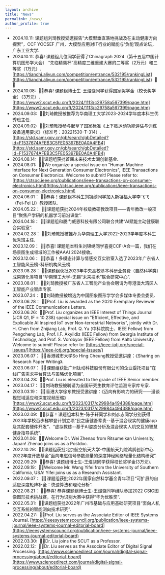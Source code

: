 ```yaml
---
layout: archive
title: "News"
permalink: /news/
author_profile: true
---
```


* 2024.10.11: 课题组刘琦教授受邀报告“大模型垂直落地挑战及在主动健康方向探索”，CCF YOCSEF 广州，大模型应用对IT行业的赋能与‘负能’观点论坛，广东工业大学.
* 2024.10.11: 恭喜! 课题组几位同学获得了Chinagraph 2024（第十五届中国计算机图形学大会） “先临精鹰杯”高精度三维重建大赛的二等奖（2万元）和三等奖（1万元）. [https://tianchi.aliyun.com/competition/entrance/532195/rankingList](https://tianchi.aliyun.com/competition/entrance/532195/rankingList) &nbsp;🎉🎉
* 2024.10.08: &nbsp;🎉🎉恭喜! 课题组博士生-王煜骁同学获得国家奖学金（校长奖学金）（3万元）. [https://www2.scut.edu.cn/ft/2024/1113/c29758a567399/page.htm](https://www2.scut.edu.cn/ft/2024/1113/c29758a567399/page.htm) 
* 2024.09.03: &nbsp;🎉🎉刘琦教授被推荐为华南理工大学2023-2024学年度本科生优秀班主任.
* 2024.09.02: &nbsp;🎉🎉刘琦教授参与起草了国家标准《上下肢运动功能评估与训练设备通用要求》（标准号：20221530-T-314）. [https://std.samr.gov.cn/gb/search/gbDetailed?id=F1537674AFEB3C5FE05397BE0A0A4FB4](https://std.samr.gov.cn/gb/search/gbDetailed?id=F1537674AFEB3C5FE05397BE0A0A4FB4) 
* 2024.08.14: &nbsp;🎉🎉课题组获批首届未来技术太湖创新基金.
* 2024.08.01: &nbsp;🎉🎉We organize a special issue on "Human Machine Interface for Next Generation Consumer Electronics", IEEE Transactions on Consumer Electronics. Welcome to submit! Please refer to: [https://ctsoc.ieee.org/publications/ieee-transactions-on-consumer-electronics.html](https://ctsoc.ieee.org/publications/ieee-transactions-on-consumer-electronics.html) 
* 2024.06.01：&nbsp;🎉🎉恭喜！课题组本科生刘锦绣同学加入斯坦福大学李飞飞（Fei-Fei Li）教授团队.
* 2024.05.22：&nbsp;🎉🎉课题组获批2024年校级教研教改项目——青年教改一般项目“聚焦产学研的机器学习前沿课堂”.
* 2024.04.18：&nbsp;🎉🎉课题组和厦门威恩科技有限公司联合共建“AI赋能主动健康联合实验室”.
* 2024.02.28：&nbsp;🎉🎉刘琦教授被推荐为华南理工大学2022-2023学年度本科生优秀班主任.
* 2023.12.09：&nbsp;🎉🎉恭喜! 课题组本科生刘锦绣同学喜提CCF-A会一篇，我们在场景图生成领域的工作被AAAI 2024接收。
* 2023.12.06：&nbsp;🎉🎉恭喜！多模态计算与情感交互实验室入选了2023年广东省人工智能风云榜-科研机构风云榜. 
* 2023.08.28：&nbsp;🎉🎉课题组获批2023年中央高校基本科研业务费（自然科学类）成果转化类项目“华南理工大学-无锡“未来技术”联合研究中心”.
* 2023.08.01：&nbsp;🎉🎉刘琦教授被广东省人工智能产业协会聘请为粤港澳大湾区人工智能产业智库专家.
* 2023.07.24：&nbsp;🎉🎉刘琦教授被增选为中国图象图形学学会多媒体专委会委员.
* 2023.06.28：&nbsp;🎉🎉Prof. Liu is awarded as the 2020 Exemplary Reviewer of the IEEE Communications Letters. 
* 2023.06.26: &nbsp;🎉🎉Prof. Liu organizes an IEEE Interest of Things Journal (JCR Q1, IF = 10.238) special issue on "Efficient, Effective, and Explicable AI Inspired IoT over Non-terrestrial Networks", jointly with Dr. H. Chen from Zhijiang Lab, Prof. Q. Yu (中科院院士、IEEE Fellow) from Pengcheng Lab, Prof. I.F. Akyildiz (IEEE Fellow) from Georgia Institute of Technology, and Prof. S. Vorobyov (IEEE Fellow) from Aalto University. Welcome to submit! Please refer to: [https://ieee-iotj.org/special-issues/](https://ieee-iotj.org/special-issues/)
* 2023.06.07：&nbsp;🎉🎉香港城市大学So Hing Cheung教授受邀讲座：《Sharing on Research Paper Writing》.
* 2023.06.07：&nbsp;🎉🎉课题组获批广州钛动科技股份有限公司的企业委托项目“在线广告需求平台算法与策略优化项目”.
* 2023.04.28: &nbsp;🎉🎉Prof. Liu is elevated to the grade of IEEE Senior member.
* 2023.04.17：&nbsp;🎉🎉刘琦教授被聘请为全国研究生教育评估监测专家库专家.
* 2023.03.19：&nbsp;🎉🎉香港大学徐东教授受邀讲座：《迈向有影响力的研究——漫谈视觉域适应和深度视频压缩》.[https://www2.scut.edu.cn/ft/2023/0317/c29984a494388/page.htm](https://www2.scut.edu.cn/ft/2023/0317/c29984a494388/page.htm)
* 2023.02.09: &nbsp;🎉🎉恭喜！课题组本科生-陈子轩同学和刘彦志同学分别获得2023年学校百步梯攀登计划立项“民之康健吾辈责--基于混合现实的健康app及其配套硬件开发”、“虚拟教练--基于AI姿态分析及混合现实人机交互的智慧健身指导系统”.
* 2023.01.06: &nbsp;🎉🎉Welcome Dr. Wei Zhenao from Ritsumeikan University, Japan! Zhenao joins us as a Postdoc.
* 2022.10.29: &nbsp;🎉🎉课题组获批北京航空航天大学-中国航天九院鸿鹊创新中心2022年度开放基金“面向电磁信号参数测量的深度神经网络轻量化结构研究”.
* 2022.09.29: &nbsp;🎉🎉恭喜! 课题组博士生-王煜骁同学获得校长奖学金(3万元).
* 2022.09.19: &nbsp;🎉🎉Welcome Mr. Wang Yifei from the University of Southern California, USA! Yifei joins us as a Research Assistant.
* 2022.09.07：&nbsp;🎉🎉课题组获批2022年国家自然科学基金青年项目“可扩展的自适应深度矩阵补全：快速算法和理论分析”.
* 2022.08.21：&nbsp;🎉🎉恭喜! 恭喜课题组博士生-王煜骁同学组队参加2022 CSIG图像图形技术挑战赛，在行为识别大赛中获得“华为优胜奖”.
* 2022.05.31: &nbsp;🎉🎉课题组获批2022年广州市基础与应用基础研究项目“面向人机交互系统的智能测向技术研究”.   
* 2022.04.27: &nbsp;🎉🎉Prof. Liu serves as the Associate Editor of IEEE Systems Journal. [https://ieeesystemscouncil.org/publication/ieee-systems-journal/ieee-systems-journal-editorial-board](https://ieeesystemscouncil.org/publication/ieee-systems-journal/ieee-systems-journal-editorial-board)  
* 2022.03.30: &nbsp;🎉🎉Dr. Liu joins the SCUT as a Professor.                                  
* 2022.02.12: &nbsp;🎉🎉Dr. Liu serves as the Associate Editor of Digital Signal Processing. [https://www.sciencedirect.com/journal/digital-signal-processing/about/editorial-board](https://www.sciencedirect.com/journal/digital-signal-processing/about/editorial-board) 

